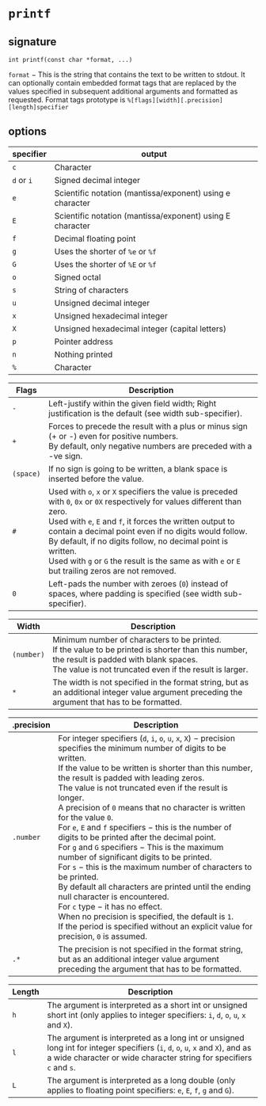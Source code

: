 # `printf`

## signature
`int printf(const char *format, ...)`

`format` − This is the string that contains the text to be written to stdout. It can optionally contain embedded format tags that are replaced by the values specified in subsequent additional arguments and formatted as requested. Format tags prototype is `%[flags][width][.precision][length]specifier`

## options

| specifier | output |
| - | - |
| `c` | Character |
| `d` or `i` | Signed decimal integer |
| `e` | Scientific notation (mantissa/exponent) using e character |
| `E` | Scientific notation (mantissa/exponent) using E character |
| `f` | Decimal floating point |
| `g` | Uses the shorter of `%e` or `%f` |
| `G` | Uses the shorter of `%E` or `%f` |
| `o` | Signed octal |
| `s` | String of characters |
| `u` | Unsigned decimal integer |
| `x` | Unsigned hexadecimal integer |
| `X` | Unsigned hexadecimal integer (capital letters) |
| `p` | Pointer address |
| `n` | Nothing printed |
| `%` | Character |


| Flags | Description |
| - | - |
| `-` | Left-justify within the given field width; Right justification is the default (see width sub-specifier). |
| `+` | Forces to precede the result with a plus or minus sign (+ or -) even for positive numbers. <br>By default, only negative numbers are preceded with a -ve sign. |
| `(space)` | If no sign is going to be written, a blank space is inserted before the value. |
| `#` | Used with `o`, `x` or `X` specifiers the value is preceded with `0`, `0x` or `0X` respectively for values different than zero.<br> Used with `e`, `E` and `f`, it forces the written output to contain a decimal point even if no digits would follow.<br> By default, if no digits follow, no decimal point is written.<br> Used with `g` or `G` the result is the same as with `e` or `E` but trailing zeros are not removed. |
| `0` | Left-pads the number with zeroes (`0`) instead of spaces, where padding is specified (see width sub-specifier). |


| Width | Description |
| - | - |
| `(number)` | Minimum number of characters to be printed.<br> If the value to be printed is shorter than this number, the result is padded with blank spaces.<br> The value is not truncated even if the result is larger. |
| `*` | The width is not specified in the format string, but as an additional integer value argument preceding the argument that has to be formatted. |

| .precision | Description |
| - | - |
| `.number` | For integer specifiers (`d`, `i`, `o`, `u`, `x`, `X`) − precision specifies the minimum number of digits to be written.<br> If the value to be written is shorter than this number, the result is padded with leading zeros.<br> The value is not truncated even if the result is longer.<br> A precision of `0` means that no character is written for the value `0`.<br> For `e`, `E` and `f` specifiers − this is the number of digits to be printed after the decimal point.<br> For `g` and `G` specifiers − This is the maximum number of significant digits to be printed.<br> For `s` − this is the maximum number of characters to be printed.<br> By default all characters are printed until the ending null character is encountered.<br> For `c` type − it has no effect.<br> When no precision is specified, the default is `1`.<br> If the period is specified without an explicit value for precision, `0` is assumed. |
| `.*` | The precision is not specified in the format string, but as an additional integer value argument preceding the argument that has to be formatted. |

| Length | Description |
| - | - |
| `h` | The argument is interpreted as a short int or unsigned short int (only applies to integer specifiers: `i`, `d`, `o`, `u`, `x` and `X`). |
| `l` | The argument is interpreted as a long int or unsigned long int for integer specifiers (`i`, `d`, `o`, `u`, `x` and `X`), and as a wide character or wide character string for specifiers `c` and `s`. |
| `L` | The argument is interpreted as a long double (only applies to floating point specifiers: `e`, `E`, `f`, `g` and `G`). |

